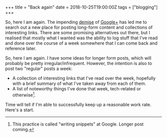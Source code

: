 +++
title = "Back again"
date = 2018-10-25T19:00:00Z
tags = ["blogging"]
+++

So, here I am again. The impending [demise] of [Google+] has led me to search
out a new place for posting long-form content and collections of interesting
links.  There are some promising alternatives out there, but I realised that
mostly what I wanted was the ability to log stuff that I've read and done over
the course of a week somewhere that I can come back and reference later.

So, here I am again. I have some ideas for longer form posts, which will
probably be pretty irregular/infrequent. However, the intention is also to post
two "regular" posts a week:

- A collection of interesting links that I've read over the week, hopefully
    with a brief summary of what I've taken away from each of them.
- A list of noteworthy things I've done that week, tech-related or
    otherwise[^1].

Time will tell if I'm able to successfully keep up a reasonable work rate.
Here's a start.

[demise]: https://www.blog.google/technology/safety-security/project-strobe/
[Google+]: https://plus.google.com/
[^1]: This practice is called "writing snippets" at Google. Longer post coming.
